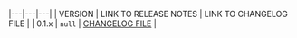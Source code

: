 |---|---|---|
| VERSION | LINK TO RELEASE NOTES | LINK TO CHANGELOG FILE |
| 0.1.x | `null` | [CHANGELOG FILE]("./changelog/version-0.log") |